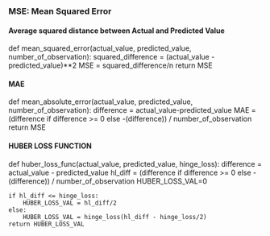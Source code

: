 ### MSE: Mean Squared Error 
#### Average squared distance between Actual and Predicted Value
def mean_squared_error(actual_value, predicted_value, number_of_observation):
    squared_difference = (actual_value - predicted_value)**2
    MSE = squared_difference/n
    return MSE

#### MAE
def mean_absolute_error(actual_value, predicted_value, number_of_observation):
    difference = actual_value-predicted_value
    MAE =  (difference if difference >= 0 else -(difference)) / number_of_observation
    return MSE

#### HUBER LOSS FUNCTION
def huber_loss_func(actual_value, predicted_value, hinge_loss):
    difference = actual_value - predicted_value
    hl_diff = (difference if difference >= 0 else -(difference)) / number_of_observation
    HUBER_LOSS_VAL=0
    
    if hl_diff <= hinge_loss:
        HUBER_LOSS_VAL = hl_diff/2
    else:
        HUBER_LOSS_VAL = hinge_loss(hl_diff - hinge_loss/2)
    return HUBER_LOSS_VAL
    
    
    

    
    
